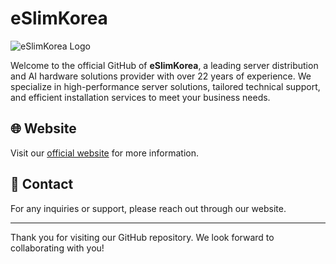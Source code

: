 # eSlimKorea

![eSlimKorea Logo](http://www.eslim.co.kr/wp-content/uploads/2019/02/logo.png)

Welcome to the official GitHub of **eSlimKorea**, a leading server distribution and AI hardware solutions provider with over 22 years of experience. We specialize in high-performance server solutions, tailored technical support, and efficient installation services to meet your business needs.

## 🌐 Website
Visit our [official website](http://www.eslim.co.kr) for more information.

## 📧 Contact
For any inquiries or support, please reach out through our website.

---

Thank you for visiting our GitHub repository. We look forward to collaborating with you!
